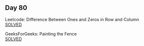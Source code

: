 ## Day 80

Leetcode: Difference Between Ones and Zeros in Row and Column     
[SOLVED](https://leetcode.com/problems/difference-between-ones-and-zeros-in-row-and-column/description/)

GeeksForGeeks: Painting the Fence           
[SOLVED](https://www.geeksforgeeks.org/problems/painting-the-fence3727/1)